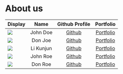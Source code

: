 # About us

Display |   Name    | Github Profile | Portfolio 
--------|:---------:|:--------------:|:---------:
![](https://via.placeholder.com/100.png?text=Photo) | John Doe  | [Github](https://github.com/) | [Portfolio](docs/team/johndoe.md)
![](https://via.placeholder.com/100.png?text=Photo) |  Don Joe  | [Github](https://github.com/) | [Portfolio](docs/team/johndoe.md)
![](https://wingfungdundee.co.uk/WebRoot/Store25/Shops/619556e1-1fbf-4030-bcf6-c7e2e8a4f752/620E/4594/146C/E2B0/E561/0A48/3522/3482/CKA101B.jpg) | Li Kunjun | [Github](https://github.com/StargazerX0?tab=repositories) | [Portfolio](docs/team/LiKunjun.md)
![](https://via.placeholder.com/100.png?text=Photo) | John Roe  | [Github](https://github.com/) | [Portfolio](docs/team/johndoe.md)
![](https://via.placeholder.com/100.png?text=Photo) |  Don Roe  | [Github](https://github.com/) | [Portfolio](docs/team/johndoe.md)
